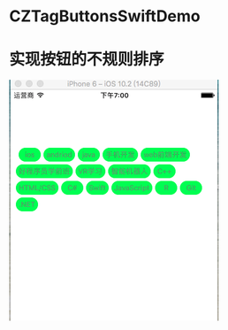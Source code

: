 # CZTagButtonsSwiftDemo
实现按钮的不规则排序
====  
![image](https://github.com/Czing/CZTagButtonsSwiftDemo/raw/master/czingTagBtnView.png)
